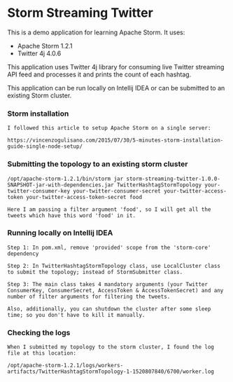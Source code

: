 # Storm Streaming Twitter

This is a demo application for learning Apache Storm. It uses:
 - Apache Storm 1.2.1
 - Twitter 4j 4.0.6
 
This application uses Twitter 4j library for consuming live Twitter streaming API feed and processes it and prints the count of each hashtag.
 
This application can be run locally on Intellij IDEA or can be submitted to an existing Storm cluster.

### Storm installation
```
I followed this article to setup Apache Storm on a single server:

https://vincenzogulisano.com/2015/07/30/5-minutes-storm-installation-guide-single-node-setup/
```

### Submitting the topology to an existing storm cluster
```
/opt/apache-storm-1.2.1/bin/storm jar storm-streaming-twitter-1.0.0-SNAPSHOT-jar-with-dependencies.jar TwitterHashtagStormTopology your-twitter-consumer-key your-twitter-consumer-secret your-twitter-access-token your-twitter-access-token-secret food

Here I am passing a filter argument 'food', so I will get all the tweets which have this word 'food' in it.
```

### Running locally on Intellij IDEA
```
Step 1: In pom.xml, remove 'provided' scope from the 'storm-core' dependency

Step 2: In TwitterHashtagStormTopology class, use LocalCluster class to submit the topology; instead of StormSubmitter class.

Step 3: The main class takes 4 mandatory arguments (your Twitter ConsumerKey, ConsumerSecret, AccessToken & AccessTokenSecret) and any number of filter arguments for filtering the tweets.

Also, additionally, you can shutdown the cluster after some sleep time; so you don't have to kill it manually.
```


### Checking the logs

```
When I submitted my topology to the storm cluster, I found the log file at this location:

/opt/apache-storm-1.2.1/logs/workers-artifacts/TwitterHashtagStormTopology-1-1520807840/6700/worker.log

```

